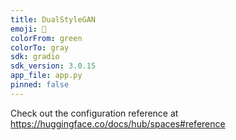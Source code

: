 ```yaml
---
title: DualStyleGAN
emoji: 👀
colorFrom: green
colorTo: gray
sdk: gradio
sdk_version: 3.0.15
app_file: app.py
pinned: false
---
```


Check out the configuration reference at https://huggingface.co/docs/hub/spaces#reference
